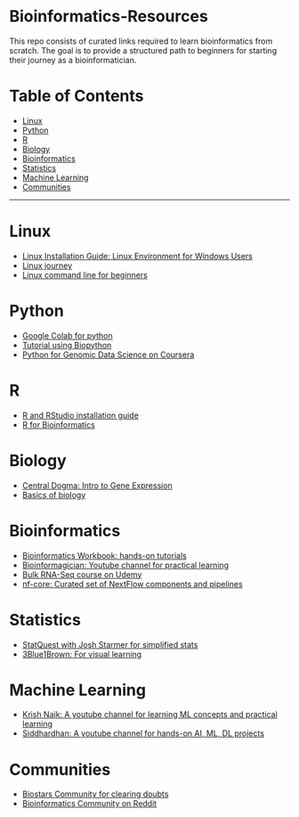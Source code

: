 # Bioinformatics-Resources

This repo consists of curated links required to learn bioinformatics from scratch. The goal is to provide a structured path to beginners for starting their journey as a bioinformatician.


# Table of Contents
- [Linux](#linux)
- [Python](#Python)
- [R](#R)
- [Biology](#Biology)
- [Bioinformatics](Bioinformatics)
- [Statistics](#Statistics)
- [Machine Learning](#MachineLearning)
- [Communities](#Communities)

---

# Linux
- [Linux Installation Guide: Linux Environment for Windows Users](https://documentation.ubuntu.com/wsl/stable/howto/install-ubuntu-wsl2/)
- [Linux journey](https://linuxjourney.com/)
- [Linux command line for beginners](https://ubuntu.com/tutorials/command-line-for-beginners#1-overview)


# Python
- [Google Colab for python ](https://colab.google/)
- [Tutorial using Biopython](https://biopython.org/wiki/Category%3ACookbook)
- [Python for Genomic Data Science on Coursera](https://www.coursera.org/learn/python-genomics?utm_medium=sem&utm_source=gg&utm_campaign=b2c_india_google-it-automation_google_ftcof_professional-certificates_cx_dr_bau_gg_pmax_pr_in_all_m_hyb_22-11_x&campaignid=19197733182&adgroupid=&device=c&keyword=&matchtype=&network=x&devicemodel=&creativeid=&assetgroupid=6458849661&targetid=&extensionid=&placement=&gad_source=1&gad_campaignid=19204410364&gbraid=0AAAAADdKX6Z-XILLTKLS-A3Ff1ibAUCN6&gclid=Cj0KCQjw8KrFBhDUARIsAMvIApZStwWbsD2rJaY9XiRxoUUc1g0DYytfIEAE4QbMmbUJeevzyxsOSZ4aAu7LEALw_wcB)


# R
- [R and RStudio installation guide](https://rstudio-education.github.io/hopr/starting.html)
- [R for Bioinformatics](https://rpubs.com/Ashu_7/Bio_tut)


# Biology
- [Central Dogma: Intro to Gene Expression](https://www.khanacademy.org/science/ap-biology/gene-expression-and-regulation/translation/a/intro-to-gene-expression-central-dogma)
- [Basics of biology](https://bio.libretexts.org/Bookshelves/Introductory_and_General_Biology/General_Biology_(Boundless))


# Bioinformatics
- [Bioinformatics Workbook: hands-on tutorials](https://bioinformaticsworkbook.org/#gsc.tab=0)
- [Bioinformagician: Youtube channel for practical learning](https://www.youtube.com/@Bioinformagician)
- [Bulk RNA-Seq course on Udemy](https://www.udemy.com/course/rnaseq_data_analysis/?utm_source=adwords&utm_medium=udemyads&utm_campaign=Search_DSA_Beta_Prof_la.EN_cc.India_Subs&campaigntype=Search&portfolio=India&language=EN&product=Subs&test=&audience=DSA&topic=&priority=Beta&utm_content=deal4584&utm_term=_._ag_185390584313_._ad_769665429119_._kw__._de_c_._dm__._pl__._ti_dsa-2436670172539_._li_9298876_._pd__._&matchtype=&gad_source=1&gad_campaignid=22900574867&gbraid=0AAAAADROdO0eFTVXw5580k7usE7EQ38Tk&gclid=Cj0KCQjw8KrFBhDUARIsAMvIApbaKST-00HyDb94uwc_38rXdrr93bRZKFRLvvABCB_JZB2PN3ObGzIaAuHzEALw_wcB&couponCode=PMNVD2025)
- [nf-core: Curated set of NextFlow components and pipelines](https://nf-co.re/)


# Statistics
- [StatQuest with Josh Starmer for simplified stats](https://www.youtube.com/@statquest)
- [3Blue1Brown: For visual learning](https://www.3blue1brown.com/topics/probability)



# Machine Learning
- [Krish Naik: A youtube channel for learning ML concepts and practical learning](https://www.youtube.com/@krishnaik06)
- [Siddhardhan: A youtube channel for hands-on AI, ML, DL projects](https://www.youtube.com/@Siddhardhan)



# Communities
- [Biostars Community for clearing doubts](https://www.biostars.org/)
- [Bioinformatics Community on Reddit](https://www.reddit.com/r/bioinformatics/)

